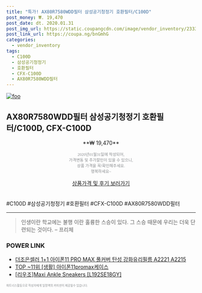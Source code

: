 ```yaml
--- 
title: "특가! AX80R7580WDD필터 삼성공기청정기 호환필터/C100D" 
post_money: ₩. 19,470 
post_date: dt. 2020.01.31 
post_img_url: https://static.coupangcdn.com/image/vendor_inventory/2333/15f31a535a0cd6cb1a00a2bebfa2e794e82dcb7d96d2330555bf03481bff.jpg 
post_link_url: https://coupa.ng/bnGmhG 
categories: 
  - vendor_inventory 
tags: 
  - C100D 
  - 삼성공기청정기 
  - 호환필터 
  - CFX-C100D 
  - AX80R7580WDD필터 
--- 
```

[![foo](https://static.coupangcdn.com/image/vendor_inventory/2333/15f31a535a0cd6cb1a00a2bebfa2e794e82dcb7d96d2330555bf03481bff.jpg)](https://coupa.ng/bnGmhG) 

## AX80R7580WDD필터 삼성공기청정기 호환필터/C100D, CFX-C100D 
<p style="text-align: center;">**₩ 19,470**</p> 
<p style="text-align: center;"><span style="color: #898c8f; font-family: Georgia,Times,serif; font-size: 0.75em;">2020년01월31일에 작성되어, <br>가격변동 및 추가할인이 있을 수 있으니,<br> 상품 가격을 꼭!확인해주세요.<br>행복하세요~</span> 
</p>	 
<div markdown="0" style="text-align: center;"><a href="https://coupa.ng/bnGmhG" class="btn btn--success">상품가격 및 후기 보러가기</a></div> 
<br><br> 
  #C100D #삼성공기청정기 #호환필터 #CFX-C100D #AX80R7580WDD필터 
<hr> 

> 인생이란 학교에는 불행 이란 훌륭한 스승이 있다. 그 스승 때문에 우리는 더욱 단련되는 것이다. – 프리체 


### POWER LINK

* <a href="https://blog.naver.com/fasyy4321/221783430397" target="_blank">더조은셀러 1+1 아이폰11 PRO MAX 풀커버 탄성 강화유리필름 A2221 A2215 </a>
* <a href="https://blog.naver.com/fasyy4321/221783749102" target="_blank"> TOP ~11위 [생활] 아이폰11promax케이스</a>
* <a href="https://blog.naver.com/sakai111/221784444207" target="_blank">[리우조]Maxi Ankle Sneakers [L192SE18GY]</a>

<span style="color: #898c8f; font-family: Georgia,Times,serif; font-size: 0.55em;">파트너스활동으로 작성자에게 일정액의 커미션이 제공될수 있습니다.</span> 

